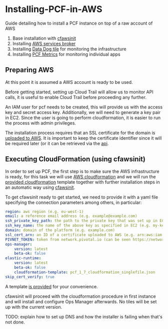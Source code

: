 # Installing-PCF-in-AWS
Guide detailing how to install a PCF instance on top of a raw account of AWS


1. Base installation with [cfawsinit](https://github.com/mandarjog/cfawsinit)
1. Installing [AWS services broker](https://docs.pivotal.io/aws-services/index.html)
1. Installing [Data Dog tile]() for monitoring the infrastructure
1. Installing [PCF Metrics]() for monitoring individual apps



## Preparing AWS
At this point it is assumed a AWS account is ready to be used.

Before getting started, setting up Cloud Trail will allow us to monitor API calls, it is useful to enable 
Cloud Trail before proceeding any further.

An IAM user for pcf needs to be created, this will provide us with the access key and secret access key.
Additionally, we will need to generate a key pair in EC2.
Since the user is going to perform cloudformation, it is easier to run the process with admin privileges.

The installation process requires that an SSL certificate for the domain is
[uploaded to AWS](http://docs.aws.amazon.com/IAM/latest/UserGuide/id_credentials_server-certs_manage.html#UploadSignedCert).
It is important to keep the certificate identifier since it will be required later
(or it can be retrieved via the [api](http://docs.aws.amazon.com/cli/latest/reference/iam/list-server-certificates.html).


## Executing CloudFormation (using cfawsinit)
In order to set up PCF, the first step is to make sure the AWS infrastructure is ready,
for this task we will use [AWS cloudformation](https://aws.amazon.com/cloudformation/) and
we will run the [provided cloudformation](/pcf_1_7_cloudformation_singlefile.json) template together with further installation steps in an 
automatic way using [cfawsinit](https://github.com/mandarjog/cfawsinit).

To get cfawsinit ready to get started, we need to provide it with a yaml file
specifying the connection parameters among others, in particular:
```yml
region: aws region (e.g. eu-west-1)
email: a reference email address (e.g. example@example.com)
ssh_private_key_path: the path to the private key that was set up in EC2 (e.g. ~/keys/mynewkey.pem)
ssh_key_name: the name of the above key as specified in EC2 (e.g. my-key)
domain: domain of the platform (e.g. example.com)
ssl_cert_arn: an ID of a certificate uploaded to AWS (e.g. arn:aws:iam::375783000519:server-certificate/mycertificate)
PIVNET_TOKEN: token from network.pivotal.io (can be seen https://network.pivotal.io/users/dashboard/edit-profile e.g. AAAA-h6BBBBBCotwXFi)
ops-manager:
    version: latest
    beta-ok: false
elastic-runtime:
    version: latest
    beta-ok: false
    cloudformation-template: pcf_1_7_cloudformation_singlefile.json
skip_cert_verify: true
```
A template [is provided](/awsdeploy-template.yml) for your convenience.

cfawsinit will proceed with the cloudformation procedure in first instance and will install 
and configure Ops Manager afterwards. No tiles will be set up with the current version.

TODO: explain how to set up DNS and how the installer is failing when that's not done.
